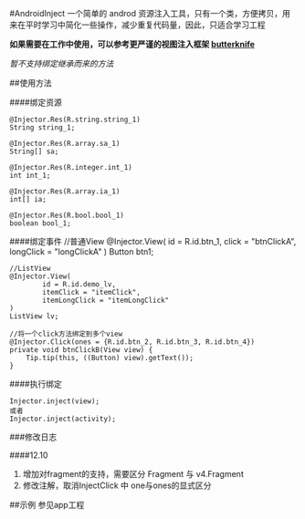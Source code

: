 #AndroidInject
一个简单的 androd 资源注入工具，只有一个类，方便拷贝，用来在平时学习中简化一些操作，减少重复代码量，因此，只适合学习工程

**如果需要在工作中使用，可以参考更严谨的视图注入框架 [butterknife](https://github.com/JakeWharton/butterknife)**

*暂不支持绑定继承而来的方法*

##使用方法

####绑定资源

    @Injector.Res(R.string.string_1)
    String string_1;

    @Injector.Res(R.array.sa_1)
    String[] sa;

    @Injector.Res(R.integer.int_1)
    int int_1;

    @Injector.Res(R.array.ia_1)
    int[] ia;

    @Injector.Res(R.bool.bool_1)
    boolean bool_1;

####绑定事件
    //普通View
    @Injector.View(
            id = R.id.btn_1,
            click = "btnClickA",
            longClick = "longClickA"
    )
    Button btn1;

    //ListView
    @Injector.View(
            id = R.id.demo_lv,
            itemClick = "itemClick",
            itemLongClick = "itemLongClick"
    )
    ListView lv;

    //将一个click方法绑定到多个view
    @Injector.Click(ones = {R.id.btn_2, R.id.btn_3, R.id.btn_4})
    private void btnClickB(View view) {
        Tip.tip(this, ((Button) view).getText());
    }

####执行绑定

    Injector.inject(view);
    或者
    Injector.inject(activity);

###修改日志

####12.10
1. 增加对fragment的支持，需要区分 Fragment 与 v4.Fragment
2. 修改注解，取消InjectClick 中 one与ones的显式区分

##示例
参见app工程

